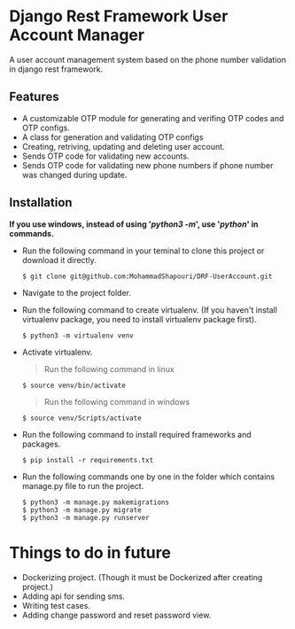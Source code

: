 
# Django Rest Framework User Account Manager

A user account management system based on the phone number validation in django rest framework.


## Features
* A customizable OTP module for generating and verifing OTP codes and OTP configs.
* A class for generation and validating OTP configs
* Creating, retriving, updating and deleting user account.
* Sends OTP code for validating new accounts.
* Sends OTP code for validating new phone numbers if phone number was changed during update.



## Installation
__If you use windows, instead of using '_python3 -m_', use '_python_' in commands.__
* Run the following command in your teminal to clone this project or download it directly.
    ```
    $ git clone git@github.com:MohammadShapouri/DRF-UserAccount.git
    ```

* Navigate to the project folder.

* Run the following command to create virtualenv. (If you haven't install virtualenv package, you need to install virtualenv package first).
    ```
    $ python3 -m virtualenv venv
    ```


* Activate virtualenv.
    > Run the following command in linux
    ```
    $ source venv/bin/activate
    ```
    > Run the following command in windows
    ```
    $ source venv/Scripts/activate
    ```


* Run the following command to install required frameworks and packages.
    ```
    $ pip install -r requirements.txt
    ```

* Run the following commands one by one in the folder which contains manage.py file to run the project.
    ```
    $ python3 -m manage.py makemigrations
    $ python3 -m manage.py migrate
    $ python3 -m manage.py runserver
    ```


# Things to do in future
* Dockerizing project. (Though it must be Dockerized after creating project.)
* Adding api for sending sms.
* Writing test cases.
* Adding change password and reset password view. 

